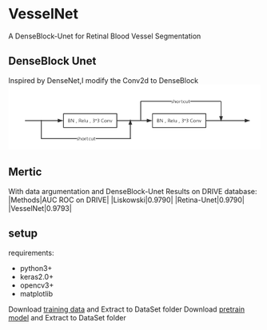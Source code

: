 # VesselNet
A DenseBlock-Unet for Retinal Blood Vessel Segmentation

## DenseBlock Unet
Inspired by DenseNet,I modify the Conv2d to DenseBlock
![DenseBlock](DenseBlock.png)

## Mertic
With data argumentation and DenseBlock-Unet
Results on DRIVE database:
|Methods|AUC ROC on DRIVE|
|Liskowski|0.9790|
|Retina-Unet|0.9790|
|VesselNet|0.9793|

## setup 
requirements:
- python3+
- keras2.0+
- opencv3+
- matplotlib

Download [training data][1] and Extract to DataSet folder
Download [pretrain model][2] and Extract to DataSet folder




[1]: https://drive.google.com/open?id=1fDlnqeuGlX93lUkXEEWcImSFoIufLhRe
[2]: https://drive.google.com/open?id=1VVQveyxHIB4OT74Lk4M86GLddSupIZKO
